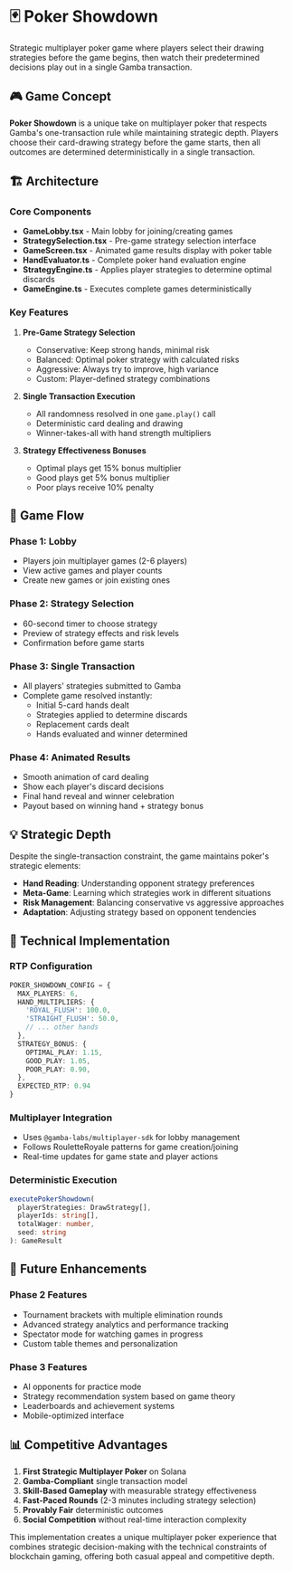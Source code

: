 # 🃏 Poker Showdown

Strategic multiplayer poker game where players select their drawing strategies before the game begins, then watch their predetermined decisions play out in a single Gamba transaction.

## 🎮 Game Concept

**Poker Showdown** is a unique take on multiplayer poker that respects Gamba's one-transaction rule while maintaining strategic depth. Players choose their card-drawing strategy before the game starts, then all outcomes are determined deterministically in a single transaction.

## 🏗️ Architecture

### Core Components

- **GameLobby.tsx** - Main lobby for joining/creating games
- **StrategySelection.tsx** - Pre-game strategy selection interface
- **GameScreen.tsx** - Animated game results display with poker table
- **HandEvaluator.ts** - Complete poker hand evaluation engine
- **StrategyEngine.ts** - Applies player strategies to determine optimal discards
- **GameEngine.ts** - Executes complete games deterministically

### Key Features

1. **Pre-Game Strategy Selection**
   - Conservative: Keep strong hands, minimal risk
   - Balanced: Optimal poker strategy with calculated risks  
   - Aggressive: Always try to improve, high variance
   - Custom: Player-defined strategy combinations

2. **Single Transaction Execution**
   - All randomness resolved in one `game.play()` call
   - Deterministic card dealing and drawing
   - Winner-takes-all with hand strength multipliers

3. **Strategy Effectiveness Bonuses**
   - Optimal plays get 15% bonus multiplier
   - Good plays get 5% bonus multiplier  
   - Poor plays receive 10% penalty

## 🎯 Game Flow

### Phase 1: Lobby
- Players join multiplayer games (2-6 players)
- View active games and player counts
- Create new games or join existing ones

### Phase 2: Strategy Selection  
- 60-second timer to choose strategy
- Preview of strategy effects and risk levels
- Confirmation before game starts

### Phase 3: Single Transaction
- All players' strategies submitted to Gamba
- Complete game resolved instantly:
  - Initial 5-card hands dealt
  - Strategies applied to determine discards
  - Replacement cards dealt
  - Hands evaluated and winner determined

### Phase 4: Animated Results
- Smooth animation of card dealing
- Show each player's discard decisions
- Final hand reveal and winner celebration
- Payout based on winning hand + strategy bonus

## 💡 Strategic Depth

Despite the single-transaction constraint, the game maintains poker's strategic elements:

- **Hand Reading**: Understanding opponent strategy preferences
- **Meta-Game**: Learning which strategies work in different situations  
- **Risk Management**: Balancing conservative vs aggressive approaches
- **Adaptation**: Adjusting strategy based on opponent tendencies

## 🔧 Technical Implementation

### RTP Configuration
```typescript
POKER_SHOWDOWN_CONFIG = {
  MAX_PLAYERS: 6,
  HAND_MULTIPLIERS: {
    'ROYAL_FLUSH': 100.0,
    'STRAIGHT_FLUSH': 50.0,
    // ... other hands
  },
  STRATEGY_BONUS: {
    OPTIMAL_PLAY: 1.15,
    GOOD_PLAY: 1.05, 
    POOR_PLAY: 0.90,
  },
  EXPECTED_RTP: 0.94
}
```

### Multiplayer Integration
- Uses `@gamba-labs/multiplayer-sdk` for lobby management
- Follows RouletteRoyale patterns for game creation/joining
- Real-time updates for game state and player actions

### Deterministic Execution  
```typescript
executePokerShowdown(
  playerStrategies: DrawStrategy[],
  playerIds: string[],
  totalWager: number,
  seed: string
): GameResult
```

## 🚀 Future Enhancements

### Phase 2 Features
- Tournament brackets with multiple elimination rounds
- Advanced strategy analytics and performance tracking
- Spectator mode for watching games in progress
- Custom table themes and personalization

### Phase 3 Features  
- AI opponents for practice mode
- Strategy recommendation system based on game theory
- Leaderboards and achievement systems
- Mobile-optimized interface

## 📊 Competitive Advantages

1. **First Strategic Multiplayer Poker** on Solana
2. **Gamba-Compliant** single transaction model
3. **Skill-Based Gameplay** with measurable strategy effectiveness
4. **Fast-Paced Rounds** (2-3 minutes including strategy selection)
5. **Provably Fair** deterministic outcomes
6. **Social Competition** without real-time interaction complexity

This implementation creates a unique multiplayer poker experience that combines strategic decision-making with the technical constraints of blockchain gaming, offering both casual appeal and competitive depth.
